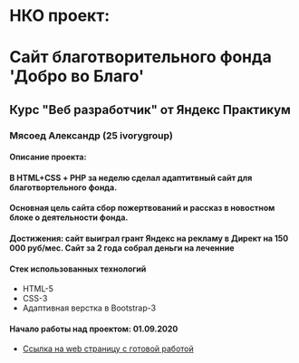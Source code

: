 # НКО проект: 
# Сайт благотворительного фонда 'Добро во Благо'

## Курс "Веб разработчик" от Яндекс Практикум

### Мясоед Александр (25 ivorygroup)

#### Описание проекта: 
#### В HTML+CSS + РHP за неделю сделал адаптитвный сайт для благотвортельного фонда. 
#### Основная цель сайта сбор пожертвований и рассказ в новостном блоке о деятельности фонда.

#### Достижения: сайт выиграл грант Яндекс на рекламу в Директ на 150 000 руб/мес. Сайт за 2 года  собрал деньги на леченние

#### Стек использованных технологий
* HTML-5
* CSS-3
* Адаптивная верстка в Bootstrap-3

#### Начало работы над проектом: 01.09.2020

* [Ссылка на web страницу с готовой работой](https://dvbfond.tilda.ws/)

